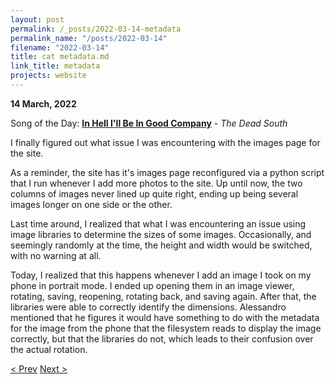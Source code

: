 ```yaml
---
layout: post
permalink: /_posts/2022-03-14-metadata
permalink_name: "/posts/2022-03-14"
filename: "2022-03-14"
title: cat metadata.md
link_title: metadata
projects: website
---
```

**14 March, 2022**

Song of the Day: [**In Hell I'll Be In Good Company**](https://youtu.be/B9FzVhw8_bY) - *The Dead South*

I finally figured out what issue I was encountering with the images page for the site.

As a reminder, the site has it's images page reconfigured via a python script that I run whenever I add more photos to the site. Up until now, the two columns of images never lined up quite right, ending up being several images longer on one side or the other.

Last time around, I realized that what I was encountering an issue using image libraries to determine the sizes of some images. Occasionally, and seemingly randomly at the time, the height and width would be switched, with no warning at all.

Today, I realized that this happens whenever I add an image I took on my phone in portrait mode. I ended up opening them in an image viewer, rotating, saving, reopening, rotating back, and saving again. After that, the libraries were able to correctly identify the dimensions. Alessandro mentioned that he figures it would have something to do with the metadata for the image from the phone that the filesystem reads to display the image correctly, but that the libraries do not, which leads to their confusion over the actual rotation.

[< Prev](/_posts/2022-03-13-vacation_termination)    [Next >](/_posts/2022-03-15-filesystem_fix)
